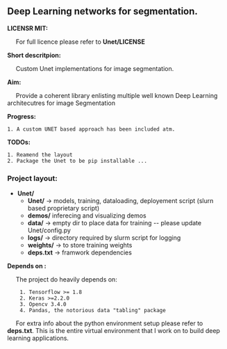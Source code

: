 ## Deep Learning networks for segmentation.



**LICENSR MIT:**

&nbsp;&nbsp;&nbsp;&nbsp;&nbsp;For full licence please refer to **Unet/LICENSE**

**Short descritpion:**

&nbsp;&nbsp;&nbsp;&nbsp;&nbsp;Custom Unet implementations for image segmentation.

**Aim:**

&nbsp;&nbsp;&nbsp;&nbsp;&nbsp;Provide a coherent library enlisting multiple well known Deep Learning architecutres for image Segmentation

**Progress:**

	1. A custom UNET based approach has been included atm.

**TODOs:**

	1. Reamend the layout
	2. Package the Unet to be pip installable ... 

### Project layout:

- **Unet/**
  - **Unet/** &rarr; models, training, dataloading, deployement script (slurn based proprietary script)
  - **demos/** inferecing and visualizing demos
  - **data/** &rarr; empty dir to place data for training -- please update Unet/config.py
  - **logs/** &rarr; directory required by slurm script for logging
  - **weights/** &rarr; to store training weights
  - **deps.txt** &rarr; framwork dependencies


**Depends on :**

&nbsp;&nbsp;&nbsp;&nbsp;&nbsp;The project do heavily depends on:

		1. Tensorflow >= 1.8
		2. Keras >=2.2.0
		3. Opencv 3.4.0
		4. Pandas, the notorious data "tabling" package

&nbsp;&nbsp;&nbsp;&nbsp;&nbsp;For extra info about the python environment setup please refer to **deps.txt**. This is the entire virtual environment that I work on to build deep learning applications.